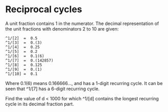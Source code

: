 # Reciprocal cycles

A unit fraction contains 1 in the numerator. The decimal representation of the
unit fractions with denominators 2 to 10 are given:

    ^1/[2]  =  0.5
    ^1/[3]  =  0.(3)
    ^1/[4]  =  0.25
    ^1/[5]  =  0.2
    ^1/[6]  =  0.1(6)
    ^1/[7]  =  0.(142857)
    ^1/[8]  =  0.125
    ^1/[9]  =  0.(1)
    ^1/[10] =  0.1

Where 0.1(6) means 0.166666..., and has a 1-digit recurring cycle. It can be
seen that ^1/[7] has a 6-digit recurring cycle.

Find the value of d < 1000 for which ^1/[d] contains the longest recurring
cycle in its decimal fraction part.
